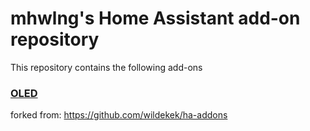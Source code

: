 # mhwlng's Home Assistant add-on repository

This repository contains the following add-ons

### [OLED](./oled)

forked from: <https://github.com/wildekek/ha-addons>



